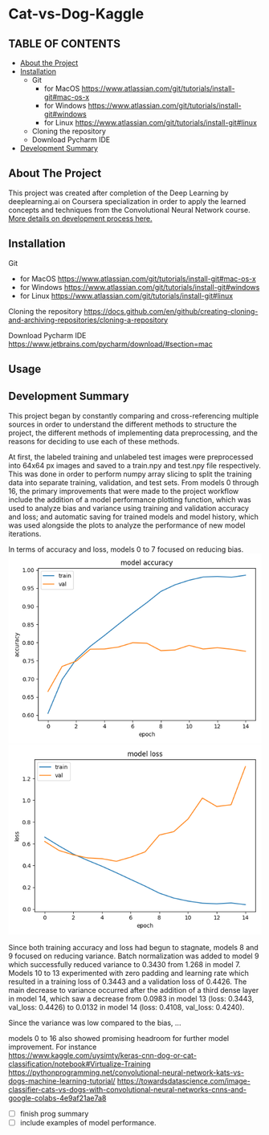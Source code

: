# Cat-vs-Dog-Kaggle

<!-- TABLE OF CONTENTS -->
## TABLE OF CONTENTS
* [About the Project](#about-the-project)
* [Installation](#installation)
  * Git
    * for MacOS https://www.atlassian.com/git/tutorials/install-git#mac-os-x
    * for Windows https://www.atlassian.com/git/tutorials/install-git#windows
    * for Linux https://www.atlassian.com/git/tutorials/install-git#linux
  * Cloning the repository
  * Download Pycharm IDE
* [Development Summary](#project-progress)


<!-- ABOUT THE PROJECT -->
## About The Project
This project was created after completion of the Deep Learning by deeplearning.ai on Coursera specialization in order to apply the learned concepts and techniques from the Convolutional Neural Network course. [More details on development process here.](#development-summary)

<!-- Installation -->
## Installation
Git
* for MacOS https://www.atlassian.com/git/tutorials/install-git#mac-os-x
* for Windows https://www.atlassian.com/git/tutorials/install-git#windows
* for Linux https://www.atlassian.com/git/tutorials/install-git#linux

Cloning the repository
https://docs.github.com/en/github/creating-cloning-and-archiving-repositories/cloning-a-repository

Download Pycharm IDE
https://www.jetbrains.com/pycharm/download/#section=mac

## Usage


## Development Summary 

This project began by constantly comparing and cross-referencing multiple sources in order to understand the different methods to structure the project, the different methods of implementing data preprocessing, and the reasons for deciding to use each of these methods. 

At first, the labeled training and unlabeled test images were preprocessed into 64x64 px images and saved to a train.npy and test.npy file respectively. This was done in order to perform numpy array slicing to split the training data into separate training, validation, and test sets. From models 0 through 16, the primary improvements that were made to the project workflow include the addition of a model performance plotting function, which was used to analyze bias and variance using training and validation accuracy and loss; and automatic saving for trained models and model history, which was used alongside the plots to analyze the performance of new model iterations. 

In terms of accuracy and loss, models 0 to 7 focused on reducing bias. 
![asdf](/model_7_accuracy.png) 
![asdf](/model_7_loss.png)

Since both training accuracy and loss had begun to stagnate, models 8 and 9 focused on reducing variance. Batch normalization was added to model 9 which successfully reduced variance to 0.3430 from 1.268 in model 7. Models 10 to 13 experimented with zero padding and learning rate which resulted in a training loss of 0.3443 and a validation loss of 0.4426. The main decrease to variance occurred after the addition of a third dense layer in model 14, which saw a decrease from 0.0983 in model 13 (loss: 0.3443, val_loss: 0.4426) to 0.0132 in model 14 (loss: 0.4108, val_loss: 0.4240).

Since the variance was low compared to the bias, ...

models 0 to 16 also showed promising headroom for further model improvement. For instance  
https://www.kaggle.com/uysimty/keras-cnn-dog-or-cat-classification/notebook#Virtualize-Training
https://pythonprogramming.net/convolutional-neural-network-kats-vs-dogs-machine-learning-tutorial/
https://towardsdatascience.com/image-classifier-cats-vs-dogs-with-convolutional-neural-networks-cnns-and-google-colabs-4e9af21ae7a8

- [ ] finish prog summary 
- [ ] include examples of model performance.
